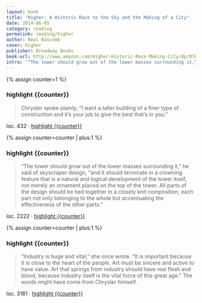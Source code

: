 ```yaml
---
layout: book
title: "Higher: A Historic Race to the Sky and the Making of a City"
date: 2014-06-05
category: reading
permalink: reading/higher
author: Neal Bascomb
cover: higher
publisher: Broadway Books
book-url: http://www.amazon.com/Higher-Historic-Race-Making-City/dp/0767912683
intro: '“The tower should grow out of the lower masses surrounding it,” he said of skyscraper design, “and it should terminate in a crowning feature that is a natural and logical development of the tower itself, not merely an ornament placed on the top of the tower. All parts of the design should be tied together in a closely knit composition, each part not only belonging to the whole but accentuating the effectiveness of the other parts.”'
---
```


{% assign counter=1 %}
### highlight {{counter}}
>Chrysler spoke plainly, “I want a taller building of a finer type of construction and it’s your job to give the best that’s in you.”

loc. 432 &middot; [highlight {{counter}}](#highlight-{{counter}})

{% assign counter=counter | plus:1 %}
### highlight {{counter}}
>“The tower should grow out of the lower masses surrounding it,” he said of skyscraper design, “and it should terminate in a crowning feature that is a natural and logical development of the tower itself, not merely an ornament placed on the top of the tower. All parts of the design should be tied together in a closely knit composition, each part not only belonging to the whole but accentuating the effectiveness of the other parts.”

loc. 2222 &middot; [highlight {{counter}}](#highlight-{{counter}})

{% assign counter=counter | plus:1 %}
### highlight {{counter}}
>“Industry is huge and vital,” she once wrote. “It is important because it is close to the heart of the people. Art must be sincere and active to have value. Art that springs from industry should have real flesh and blood, because industry itself is the vital force of this great age.” The words might have come from Chrysler himself.

loc. 3161 &middot; [highlight {{counter}}](#highlight-{{counter}})
